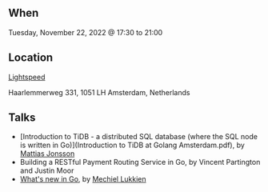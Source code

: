 When
----
Tuesday, November 22, 2022 @ 17:30 to 21:00

Location
--------
[Lightspeed](https://www.lightspeedhq.com)

Haarlemmerweg 331, 
1051 LH Amsterdam, Netherlands

Talks
-----

- [Introduction to TiDB - a distributed SQL database (where the SQL node is written in Go)](Introduction to TiDB at Golang Amsterdam.pdf), by [Mattias Jonsson](https://github.com/mjonss)
- Building a RESTful Payment Routing Service in Go, by Vincent Partington and Justin Moor
- [What's new in Go](whats-new-in-go.pdf), by [Mechiel Lukkien](https://github.com/mjl-)
